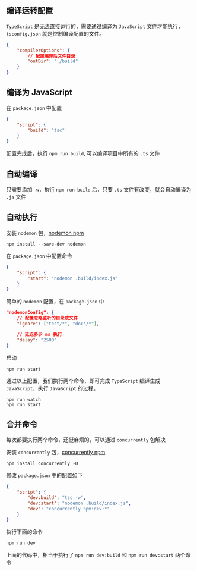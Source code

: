 ## 编译运转配置

`TypeScript` 是无法直接运行的，需要通过编译为 `JavaScript` 文件才能执行，`tsconfig.json` 就是控制编译配置的文件。

```json
{
    "compilerOptions": {
        // 配置编译后文件目录
        "outDir": "./build"
    }
}
```

## 编译为 JavaScript

在 `package.json` 中配置

```json
{
    "script": {
        "build": "tsc"
    }
}
```

配置完成后，执行 `npm run build`, 可以编译项目中所有的 `.ts` 文件

## 自动编译

只需要添加 `-w`，执行 `npm run build` 后，只要 `.ts` 文件有改变，就会自动编译为 `.js` 文件

## 自动执行

安装 `nodemon` 包，[nodemon npm](https://www.npmjs.com/package/nodemon)

```shell
npm install --save-dev nodemon
```

在 `package.json` 中配置命令

```json
{
    "script": {
        "start": "nodemon .build/index.js"
    }
}
```

简单的 `nodemon` 配置，在 `package.json` 中

```json
"nodemonConfig": {
    // 配置忽略监听的目录或文件
    "ignore": ["test/*", "docs/*"],

    // 延迟多少 ms 执行
    "delay": "2500"
}
```

启动

```shell
npm run start
```

通过以上配置，我们执行两个命令，即可完成 `TypeScript` 编译生成 `JavaScript`，执行 `JavaScript` 的过程。

```shell
npm run watch
npm run start
```

## 合并命令

每次都要执行两个命令，还挺麻烦的，可以通过 `concurrently` 包解决

安装 `concurrently` 包，[concurrently npm](https://www.npmjs.com/package/concurrently)

```shell
npm install concurrently -D
```

修改 `package.json` 中的配置如下

```json
{
    "script": {
        "dev:build": "tsc -w",
        "dev:start": "nodemon .build/index.js",
        "dev": "concurrently npm:dev:*"
    }
}
```

执行下面的命令

```shell
npm run dev
```

上面的代码中，相当于执行了 `npm run dev:build` 和 `npm run dev:start` 两个命令

